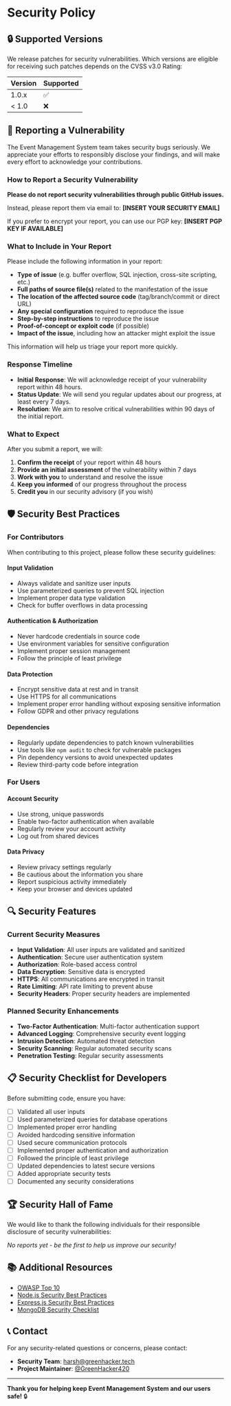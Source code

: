 # Security Policy

## 🔒 Supported Versions

We release patches for security vulnerabilities. Which versions are eligible for receiving such patches depends on the CVSS v3.0 Rating:

| Version | Supported          |
| ------- | ------------------ |
| 1.0.x   | :white_check_mark: |
| < 1.0   | :x:                |

## 🚨 Reporting a Vulnerability

The Event Management System team takes security bugs seriously. We appreciate your efforts to responsibly disclose your findings, and will make every effort to acknowledge your contributions.

### How to Report a Security Vulnerability

**Please do not report security vulnerabilities through public GitHub issues.**

Instead, please report them via email to: **[INSERT YOUR SECURITY EMAIL]**

If you prefer to encrypt your report, you can use our PGP key: **[INSERT PGP KEY IF AVAILABLE]**

### What to Include in Your Report

Please include the following information in your report:

- **Type of issue** (e.g. buffer overflow, SQL injection, cross-site scripting, etc.)
- **Full paths of source file(s)** related to the manifestation of the issue
- **The location of the affected source code** (tag/branch/commit or direct URL)
- **Any special configuration** required to reproduce the issue
- **Step-by-step instructions** to reproduce the issue
- **Proof-of-concept or exploit code** (if possible)
- **Impact of the issue**, including how an attacker might exploit the issue

This information will help us triage your report more quickly.

### Response Timeline

- **Initial Response**: We will acknowledge receipt of your vulnerability report within 48 hours.
- **Status Update**: We will send you regular updates about our progress, at least every 7 days.
- **Resolution**: We aim to resolve critical vulnerabilities within 90 days of the initial report.

### What to Expect

After you submit a report, we will:

1. **Confirm the receipt** of your report within 48 hours
2. **Provide an initial assessment** of the vulnerability within 7 days
3. **Work with you** to understand and resolve the issue
4. **Keep you informed** of our progress throughout the process
5. **Credit you** in our security advisory (if you wish)

## 🛡️ Security Best Practices

### For Contributors

When contributing to this project, please follow these security guidelines:

#### Input Validation
- Always validate and sanitize user inputs
- Use parameterized queries to prevent SQL injection
- Implement proper data type validation
- Check for buffer overflows in data processing

#### Authentication & Authorization
- Never hardcode credentials in source code
- Use environment variables for sensitive configuration
- Implement proper session management
- Follow the principle of least privilege

#### Data Protection
- Encrypt sensitive data at rest and in transit
- Use HTTPS for all communications
- Implement proper error handling without exposing sensitive information
- Follow GDPR and other privacy regulations

#### Dependencies
- Regularly update dependencies to patch known vulnerabilities
- Use tools like `npm audit` to check for vulnerable packages
- Pin dependency versions to avoid unexpected updates
- Review third-party code before integration

### For Users

#### Account Security
- Use strong, unique passwords
- Enable two-factor authentication when available
- Regularly review your account activity
- Log out from shared devices

#### Data Privacy
- Review privacy settings regularly
- Be cautious about the information you share
- Report suspicious activity immediately
- Keep your browser and devices updated

## 🔍 Security Features

### Current Security Measures

- **Input Validation**: All user inputs are validated and sanitized
- **Authentication**: Secure user authentication system
- **Authorization**: Role-based access control
- **Data Encryption**: Sensitive data is encrypted
- **HTTPS**: All communications are encrypted in transit
- **Rate Limiting**: API rate limiting to prevent abuse
- **Security Headers**: Proper security headers are implemented

### Planned Security Enhancements

- **Two-Factor Authentication**: Multi-factor authentication support
- **Advanced Logging**: Comprehensive security event logging
- **Intrusion Detection**: Automated threat detection
- **Security Scanning**: Regular automated security scans
- **Penetration Testing**: Regular security assessments

## 📋 Security Checklist for Developers

Before submitting code, ensure you have:

- [ ] Validated all user inputs
- [ ] Used parameterized queries for database operations
- [ ] Implemented proper error handling
- [ ] Avoided hardcoding sensitive information
- [ ] Used secure communication protocols
- [ ] Implemented proper authentication and authorization
- [ ] Followed the principle of least privilege
- [ ] Updated dependencies to latest secure versions
- [ ] Added appropriate security tests
- [ ] Documented any security considerations

## 🏆 Security Hall of Fame

We would like to thank the following individuals for their responsible disclosure of security vulnerabilities:

<!-- This section will be updated as we receive and resolve security reports -->

*No reports yet - be the first to help us improve our security!*

## 📚 Additional Resources

- [OWASP Top 10](https://owasp.org/www-project-top-ten/)
- [Node.js Security Best Practices](https://nodejs.org/en/docs/guides/security/)
- [Express.js Security Best Practices](https://expressjs.com/en/advanced/best-practice-security.html)
- [MongoDB Security Checklist](https://docs.mongodb.com/manual/administration/security-checklist/)

## 📞 Contact

For any security-related questions or concerns, please contact:

- **Security Team**: [harsh@greenhacker.tech](mailto:harsh@greenhacker.tech)
- **Project Maintainer**: [@GreenHacker420](https://github.com/GreenHacker420)

---

**Thank you for helping keep Event Management System and our users safe!** 🔒
